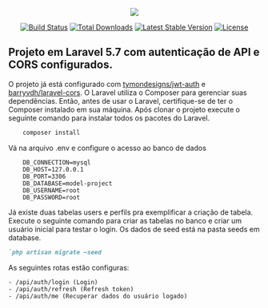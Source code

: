 <p align="center"><img src="https://laravel.com/assets/img/components/logo-laravel.svg"></p>

<p align="center">
<a href="https://travis-ci.org/laravel/framework"><img src="https://travis-ci.org/laravel/framework.svg" alt="Build Status"></a>
<a href="https://packagist.org/packages/laravel/framework"><img src="https://poser.pugx.org/laravel/framework/d/total.svg" alt="Total Downloads"></a>
<a href="https://packagist.org/packages/laravel/framework"><img src="https://poser.pugx.org/laravel/framework/v/stable.svg" alt="Latest Stable Version"></a>
<a href="https://packagist.org/packages/laravel/framework"><img src="https://poser.pugx.org/laravel/framework/license.svg" alt="License"></a>
</p>

## Projeto em Laravel 5.7 com autenticação de API e CORS configurados.

O projeto já está configurado com [tymondesigns/jwt-auth](https://github.com/tymondesigns/jwt-auth/wiki/Installation) e [barryvdh/laravel-cors](https://github.com/barryvdh/laravel-cors/blob/master/readme.md). 
O Laravel utiliza o Composer para gerenciar suas dependências. Então, antes de usar o Laravel, certifique-se de ter o Composer instalado em sua máquina. 
Após clonar o projeto execute o seguinte comando para instalar todos os pacotes do Laravel. 

```ruby
    composer install 
```

Vá na arquivo .env e configure o acesso ao banco de dados

```
    DB_CONNECTION=mysql 
    DB_HOST=127.0.0.1 
    DB_PORT=3306 
    DB_DATABASE=model-project 
    DB_USERNAME=root 
    DB_PASSWORD=root 
```
 

Já existe duas tabelas users e perfils pra exemplificar a criação de tabela. Execute o seguinte comando para criar as tabelas no banco e criar um usuário inicial para testar o login. 
Os dados de seed está na pasta seeds em database. 

```ruby
`php artisan migrate –seed 
```

As seguintes rotas estão configuras: 

```
- /api/auth/login (Login) 
- /api/auth/refresh (Refresh token) 
- /api/auth/me (Recuperar dados do usuário logado) 
```
